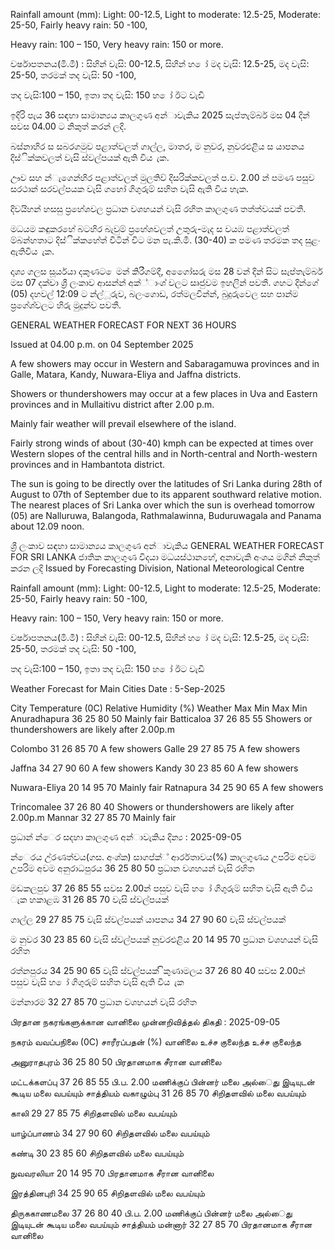 Rainfall amount (mm): Light: 00-12.5, Light to moderate: 12.5-25, Moderate: 25-50, Fairly heavy rain: 50 -100,

Heavy rain: 100 – 150, Very heavy rain: 150 or more.

වර්ෂාපතනය(මි.මී) : සිහින් වැසි: 00-12.5, සිහින් හ ෝ මද වැසි: 12.5-25, මද වැසි: 25-50, තරමක් තද වැසි: 50 -100,

තද වැසි:100 – 150, ඉතා තද වැසි: 150 හ ෝ ඊට වැඩි

ඉදිරි පැය 36 සඳහා සාමාන්‍යය කාලගුණ අන්‍ාවැකිය 2025 සැප්තැම්බර් මස 04 දින්‍ සවස 04.00 ට නිකුත් කරන්‍ ලදි.

බස්නාහිර ස සබරගමුව පළාත්වලත් ගාල්ල, මාතර, ම නුවර, නුවරඑළිය ස යාපනය දිස්ික්කවලත් වැසි ස්වල්පයක් ඇති විය ැක.

ඌව සහ න්‍ැගෙන්‍හිර පළාත්වලත් මුලතිව් දිසරික්කවලත් ප.ව. 2.00 න් පමණ පසුව සරථාන්‍ සරවල්පයක වැසි ගහෝ ගිගුරුම් සහිත වැසි ඇති විය හැක.

දිවයිහන් හසසු ප්‍රහේශවල ප්‍රධාන වශහයන් වැසි රහිත කාලගුණ තත්ත්වයක් පවතී.

මධයම කඳුකරහේ බටහිර බැවුම් ප්‍රහේශවලත් උතුරු-මැද ස වයඹ පළාත්වලත් ම්බන්හතාට දිස්ික්කහේත් විටින් විට මන පැ.කි.මී. (30-40) ක පමණ තරමක තද සුළං ඇතිවිය ැක.

දෘශ්‍ය ගලස සූර්යයා දකුණට ෙමන් කිරීගම්දී, අගෙෝසරු මස 28 වන්‍ දින්‍ සිට සැප්තැම්බර් මස 07 දක්වා ශ්‍රී ලංකාව ආසන්න්‍ අක්්ාංශ්‍ වලට සෘජුවම ඉහලින් පවතී. ගහට දින්‍ගේ (05) දහවල් 12:09 ට න්‍ල්ූරුව, බලංගොඩ, රත්මලවින්න්‍, බුදුරුවෙල සහ පාන්‍ම ප්‍රගේශ්‍වලට හිරු මුදුන්ව පවතී.

GENERAL WEATHER FORECAST FOR NEXT 36 HOURS

Issued at 04.00 p.m. on 04 September 2025

A few showers may occur in Western and Sabaragamuwa provinces and in Galle, Matara, Kandy, Nuwara-Eliya and Jaffna districts.

Showers or thundershowers may occur at a few places in Uva and Eastern provinces and in Mullaitivu district after 2.00 p.m.

Mainly fair weather will prevail elsewhere of the island.

Fairly strong winds of about (30-40) kmph can be expected at times over Western slopes of the central hills and in North-central and North-western provinces and in Hambantota district.

The sun is going to be directly over the latitudes of Sri Lanka during 28th of August to 07th of September due to its apparent southward relative motion. The nearest places of Sri Lanka over which the sun is overhead tomorrow (05) are Nalluruwa, Balangoda, Rathmalawinna, Buduruwagala and Panama about 12.09 noon.

ශ්‍රී ලංකාව සඳහා සාමාන්‍යය කාලගුණ අන්‍ාවැකිය GENERAL WEATHER FORECAST FOR SRI LANKA ජාතික කාලගුණ විදයා මධයස්ථානහේ, අනාවැකි අංශය මගින් නිකුත් කරන ලදි Issued by Forecasting Division, National Meteorological Centre

Rainfall amount (mm): Light: 00-12.5, Light to moderate: 12.5-25, Moderate: 25-50, Fairly heavy rain: 50 -100,

Heavy rain: 100 – 150, Very heavy rain: 150 or more.

වර්ෂාපතනය(මි.මී) : සිහින් වැසි: 00-12.5, සිහින් හ ෝ මද වැසි: 12.5-25, මද වැසි: 25-50, තරමක් තද වැසි: 50 -100,

තද වැසි:100 – 150, ඉතා තද වැසි: 150 හ ෝ ඊට වැඩි

Weather Forecast for Main Cities Date : 5-Sep-2025

City Temperature (0C) Relative Humidity (%) Weather Max Min Max Min Anuradhapura 36 25 80 50 Mainly fair Batticaloa 37 26 85 55 Showers or thundershowers are likely after 2.00p.m

Colombo 31 26 85 70 A few showers Galle 29 27 85 75 A few showers

Jaffna 34 27 90 60 A few showers Kandy 30 23 85 60 A few showers

Nuwara-Eliya 20 14 95 70 Mainly fair Ratnapura 34 25 90 65 A few showers

Trincomalee 37 26 80 40 Showers or thundershowers are likely after 2.00p.m Mannar 32 27 85 70 Mainly fair

ප්‍රධාන්‍ න්‍ෙර සදහා කාලගුණ අන්‍ාවැකිය දින්‍ය : 2025-09-05

න්‍ෙරය උ්රණත්වය(ගස. අංශ්‍ක) සාගප්ක්් ආර්රතාවය(%) කාලගුණය උපරිම අවම උපරිම අවම අනුරාධපුරය 36 25 80 50 ප්‍රධාන වශහයන් වැසි රහිත

මඩකලපුව 37 26 85 55 සවස 2.00න් පසුව වැසි හ ෝ ගිගුරුම් සහිත වැසි ඇති විය ැක හකාළඹ 31 26 85 70 වැසි ස්වල්පයක්

ගාල්ල 29 27 85 75 වැසි ස්වල්පයක් යාපනය 34 27 90 60 වැසි ස්වල්පයක්

ම නුවර 30 23 85 60 වැසි ස්වල්පයක් නුවරඑළිය 20 14 95 70 ප්‍රධාන වශහයන් වැසි රහිත

රත්නපුරය 34 25 90 65 වැසි ස්වල්පයක් ිකුණාමලය 37 26 80 40 සවස 2.00න් පසුව වැසි හ ෝ ගිගුරුම් සහිත වැසි ඇති විය ැක

මන්නාරම 32 27 85 70 ප්‍රධාන වශහයන් වැසි රහිත

பிரதான நகரங்களுக்கான வானிலை முன்னறிவித்தல் திகதி : 2025-09-05

நகரம் வவப்பநிலை (0C) சாரீரப்பதன் (%) வானிலை உச்ச குலைந்த உச்ச குலைந்த

அனுராதபுரம் 36 25 80 50 பிரதானமாக சீரான வானிலை

மட்டக்களப்பு 37 26 85 55 பி.ப. 2.00 மணிக்குப் பின்னர் மலை அல்ைது இடியுடன் கூடிய மலை வபய்யும் சாத்தியம் வகாழும்பு 31 26 85 70 சிறிதளவில் மலை வபய்யும்

காலி 29 27 85 75 சிறிதளவில் மலை வபய்யும்

யாழ்ப்பாணம் 34 27 90 60 சிறிதளவில் மலை வபய்யும்

கண்டி 30 23 85 60 சிறிதளவில் மலை வபய்யும்

நுவவரலியா 20 14 95 70 பிரதானமாக சீரான வானிலை

இரத்தினபுரி 34 25 90 65 சிறிதளவில் மலை வபய்யும்

திருககாணமலை 37 26 80 40 பி.ப. 2.00 மணிக்குப் பின்னர் மலை அல்ைது இடியுடன் கூடிய மலை வபய்யும் சாத்தியம் மன்னார் 32 27 85 70 பிரதானமாக சீரான வானிலை
